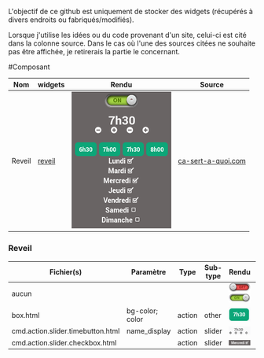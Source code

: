 L'objectif de ce github est uniquement de stocker des widgets (récupérés à divers endroits ou fabriqués/modifiés). 

Lorsque j'utilise les idées ou du code provenant d'un site, celui-ci est cité dans la colonne source. Dans le cas où l'une des sources citées ne souhaite pas être affichée, je retirerais la partie
le concernant.

#Composant

|Nom| widgets | Rendu | Source
|------------|-------------|-----| ----
|Reveil | [reveil](#reveil) | ![box](images/reveil.png) |[ca-sert-a-quoi.com](https://www.ca-sert-a-quoi.com/articles/domotique/tuto-creez-votre-reveil-domotique-et-scenarisez-votre-saut-du-lit/)

### Reveil
|Fichier(s) | Paramètre | Type | Sub-type| Rendu | Source |
|------------|-------------|---|---|------|----|
|aucun |  | |  | ![ToggleSwitchOn](images/images/ToggleCircle_OFF.png) ![ToggleSwitchOff](images/images/ToggleCircle_ON.png)|[images.jeedom.com](https://images.jeedom.com/archives/widget/)
|box.html | bg-color; color | action| other | ![box](images/widget/box.png)|
|cmd.action.slider.timebutton.html|name_display|action|slider|![timeButton](images/widget/timeButton.png)|[images.jeedom.com](https://images.jeedom.com/archives/widget/)
|cmd.action.slider.checkbox.html| |action| slider| ![slider-checkbox](images/widget/slider-checkbox.png)
